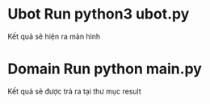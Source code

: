 # Ubot Run python3 ubot.py
Kết quả sẽ hiện ra màn hình

# Domain Run python main.py
Kết quả sẽ được trả ra tại thư mục result
